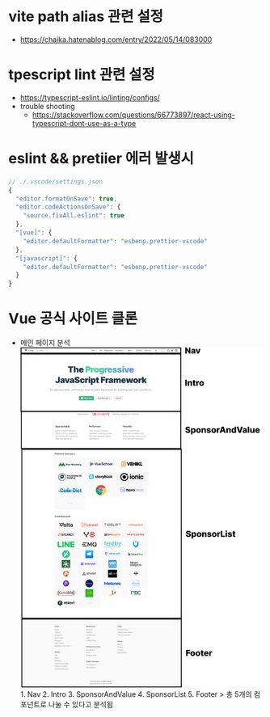 # vite path alias 관련 설정

- https://chaika.hatenablog.com/entry/2022/05/14/083000

# tpescript lint 관련 설정

- https://typescript-eslint.io/linting/configs/
- trouble shooting
  - https://stackoverflow.com/questions/66773897/react-using-typescript-dont-use-as-a-type

# eslint && pretiier 에러 발생시

```javascript
// ./.vscode/settings.json
{
  "editor.formatOnSave": true,
  "editor.codeActionsOnSave": {
    "source.fixAll.eslint": true
  },
  "[vue]": {
    "editor.defaultFormatter": "esbenp.prettier-vscode"
  },
  "[javascript]": {
    "editor.defaultFormatter": "esbenp.prettier-vscode"
  }
}
```

# Vue 공식 사이트 클론

- 메인 페이지 분석
  ![alt vue layout define](./screenshots/vuejs-org-layout-define.png) 1. Nav 2. Intro 3. SponsorAndValue 4. SponsorList 5. Footer > 총 5개의 컴포넌트로 나눌 수 있다고 분석됨
